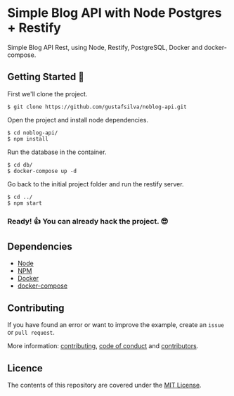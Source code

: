 # Simple Blog API with Node Postgres + Restify
Simple Blog API Rest, using Node, Restify, PostgreSQL, Docker and docker-compose.

## Getting Started :rocket:
First we'll clone the project.
```shell
$ git clone https://github.com/gustafsilva/noblog-api.git
```

Open the project and install node dependencies.
```shell
$ cd noblog-api/
$ npm install
```

Run the database in the container.
```shell
$ cd db/
$ docker-compose up -d
```

Go back to the initial project folder and run the restify server.
```shell
$ cd ../
$ npm start
```

### Ready! :+1: You can already hack the project. :sunglasses:

## Dependencies
* [Node](https://nodejs.org/)
* [NPM](https://www.npmjs.com/)
* [Docker](https://www.docker.com/)
* [docker-compose](https://docs.docker.com/compose/)

## Contributing
If you have found an error or want to improve the example, create an `issue` or `pull request`.

More information: [contributing](.github/CONTRIBUTING.md), [code of conduct](.github/CODE_OF_CONDUCT.md) and [contributors](.github/CONTRIBUTORS.md).


## Licence
The contents of this repository are covered under the [MIT License](https://github.com/gustafsilva/noblog-api/blob/master/LICENSE).